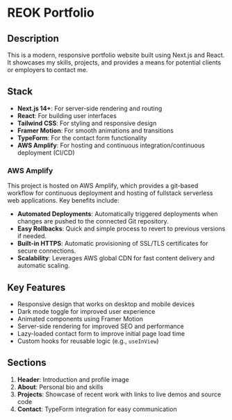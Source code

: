 # REOK Portfolio

## Description
This is a modern, responsive portfolio website built using Next.js and React. It showcases my skills, projects, and provides a means for potential clients or employers to contact me.

## Stack
- **Next.js 14+**: For server-side rendering and routing
- **React**: For building user interfaces
- **Tailwind CSS**: For styling and responsive design
- **Framer Motion**: For smooth animations and transitions
- **TypeForm**: For the contact form functionality
- **AWS Amplify**: For hosting and continuous integration/continuous deployment (CI/CD)

### AWS Amplify
This project is hosted on AWS Amplify, which provides a git-based workflow for continuous deployment and hosting of fullstack serverless web applications. Key benefits include:

- **Automated Deployments**: Automatically triggered deployments when changes are pushed to the connected Git repository.
- **Easy Rollbacks**: Quick and simple process to revert to previous versions if needed.
- **Built-in HTTPS**: Automatic provisioning of SSL/TLS certificates for secure connections.
- **Scalability**: Leverages AWS global CDN for fast content delivery and automatic scaling.

## Key Features
- Responsive design that works on desktop and mobile devices
- Dark mode toggle for improved user experience
- Animated components using Framer Motion
- Server-side rendering for improved SEO and performance
- Lazy-loaded contact form to improve initial page load time
- Custom hooks for reusable logic (e.g., `useInView`)

## Sections
1. **Header**: Introduction and profile image
2. **About**: Personal bio and skills
3. **Projects**: Showcase of recent work with links to live demos and source code
4. **Contact**: TypeForm integration for easy communication
